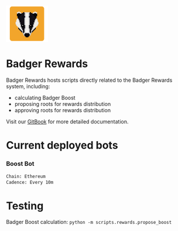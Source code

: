![Badger Logo](./images/badger-logo.png)

# Badger Rewards

Badger Rewards hosts scripts directly related to the Badger Rewards system, including:
-   calculating Badger Boost
-   proposing roots for rewards distribution
-   approving roots for rewards distribution

Visit our [GitBook](https://app.gitbook.com/@badger-finance/s/badger-tech/) for more detailed documentation.

# Current deployed bots

### Boost Bot
```
Chain: Ethereum
Cadence: Every 10m
```

# Testing

Badger Boost calculation: `python -m scripts.rewards.propose_boost`